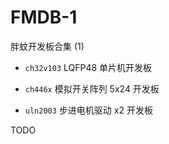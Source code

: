 # FMDB-1
胖蚊开发板合集 (1)

+ `ch32v103` LQFP48 单片机开发板

+ `ch446x` 模拟开关阵列 5x24 开发板

+ `uln2003` 步进电机驱动 x2 开发板


TODO
